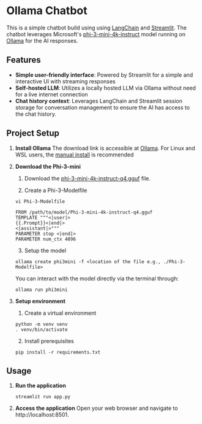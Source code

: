 # Ollama Chatbot

This is a simple chatbot build using using [LangChain](https://github.com/langchain-ai/langchain) and [Streamlit](https://streamlit.io/). The chatbot leverages Microsoft's [phi-3-mini-4k-instruct](https://huggingface.co/microsoft/Phi-3-mini-4k-instruct) model running on [Ollama](https://ollama.com/) for the AI responses.

## Features
- **Simple user-friendly interface**: Powered by Streamlit for a simple and interactive UI with streaming responses
- **Self-hosted LLM**: Utilizes a locally hosted LLM via Ollama without need for a live internet connection
- **Chat history context**: Leverages LangChain and Streamlit session storage for conversation management to ensure the AI has access to the chat history.

## Project Setup
1. **Install Ollama**
  The download link is accessible at [Ollama](https://ollama.com/). For Linux and WSL users, the [manual install](https://github.com/ollama/ollama/blob/main/docs/linux.md) is recommended
2. **Download the Phi-3-mini**
    1. Download the [phi-3-mini-4k-instruct-q4.gguf](https://huggingface.co/microsoft/Phi-3-mini-4k-instruct-gguf/blob/main/Phi-3-mini-4k-instruct-q4.gguf) file.

    2. Create a Phi-3-Modelfile
       
      ```
      vi Phi-3-Modelfile
      ```
      ```
      FROM /path/to/model/Phi-3-mini-4k-instruct-q4.gguf
      TEMPLATE """<|user|>
      {{.Prompt}}<|end|>
      <|assistant|>"""
      PARAMETER stop <|end|>
      PARAMETER num_ctx 4096
      ```
      
    3. Setup the model
       
     ```
     ollama create phi3mini -f <location of the file e.g., ./Phi-3-Modelfile>
     ```
     You can interact with the model directly via the terminal through:
     ```
     ollama run phi3mini
     ```
3. **Setup environment**
    1. Create a virtual environment
       
    ```
    python -m venv venv
    . venv/bin/activate
    ```
   
    2. Install prerequisites
    ```
    pip install -r requirements.txt
    ```

## Usage
1. **Run the application**
   
   ```
   streamlit run app.py
   ```
3. **Access the application**
   Open your web browser and navigate to http://localhost:8501.
